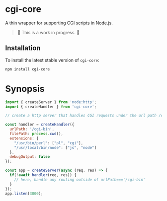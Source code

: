 # cgi-core

A thin wrapper for supporting CGI scripts in Node.js.

> :construction: This is a work in progress. :construction:


## Installation

To install the latest stable version of `cgi-core`:

    npm install cgi-core


# Synopsis

```javascript
import { createServer } from 'node:http';
import { createHandler } from 'cgi-core';

// create a http server that handles CGI requests under the url path /cgi-bin

const handler = createHandler({
  urlPath: '/cgi-bin',
  filePath: process.cwd(),
  extensions: {
    "/usr/bin/perl": ["pl", "cgi"],
    "/usr/local/bin/node": ["js", "node"]
  },
  debugOutput: false
});

const app = createServer(async (req, res) => {
  if(!await handler(req, res)) {
    // here, handle any routing outside of urlPath==='/cgi-bin'
  }
});
app.listen(3000);

```
